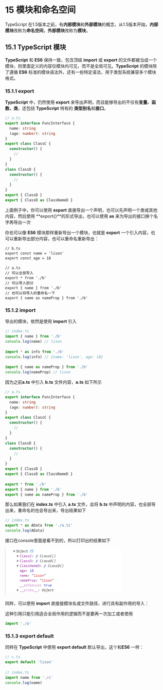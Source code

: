 # 15 模块和命名空间

TypeScript 在1.5版本之前，有**内部模块**和**外部模块**的概念，从1.5版本开始，**内部模块**改称为**命名空间**，**外部模块**改称为**模块**。

## 15.1 TypeScript 模块

**TypeScript** 和 **ES6** 保持一致，包含顶级 **import** 或 **export** 的文件都被当成一个模块，则里面定义的内容仅模块内可见，而不是全局可见。**TypeScript** 的模块除了遵循 **ES6** 标准的模块语法外，还有一些特定语法，用于类型系统兼容多个模块格式。

### 15.1.1 export

**TypeScript** 中，仍然使用 **export** 来导出声明，而且能够导出的不仅有**变量、函数、类**，还包括 **TypeScript** 特有的 **类型别名**和**接口**。

```typescript
// a.ts
export interface FuncInterface {
  name: string
  (age: number): string
}
export class ClassC {
  constructor() {
    //
  }
}
class ClassD {
  constructor() {
    //
  }
}
export { ClassD }
export { ClassD as ClassNameD }
```

上面例子中，你可以使用 **export** 直接导出一个声明，也可以先声明一个类或其他内容，然后使用 **export{}**的形式导出，也可以使用 **as** 来为导出的接口换个名字再导出一次

你也可以像 **ES6** 模块那样重新导出一个模块，也就是 **export** 一个引入内容，也可以重新导出部分内容，也可以重命名重新导出： 

```type
// b.ts
export const name = 'lison'
export const age = 18

// a.ts
// 可以全部导入
export * from './b'
// 可以导入部分
export { name } from './b'
// 也可以将导入的重命名一下
export { name as nameProp } from './b'
```



### 15.1.2 import

导出的模块，依然是使用 **import** 引入

```typescript
// index.ts
import { name } from './b'
console.log(name) // lison

import * as info from './b'
console.log(info) // {name: 'lison', age: 18}

import { name as nameProp } from './b'
console.log(nameProp) // lison
```

因为之前**a.ts** 中引入 **b.ts** 文件内容，**a.ts** 如下所示

```typescript
// a.ts
export interface FuncInterface {
  name: string
  (age: number): string
}
export class ClassC {
  constructor() {
    //
  }
}
class ClassD {
  constructor() {
    //
  }
}
export { ClassD }
export { ClassD as ClassNameD }

export * from './b'
export { name } from './b'
export { name as nameProp } from './b'
```

那么如果我们在 **index.ts** 中引入 **a.ts** 文件，会将 **b.ts** 中声明的内容，也全部导出来，重命名的也会导出来，导出结果如下

```typescript
// index.ts
export * as AData from './a.ts'
console.log(AData)
```

接口在console里面是看不到的，所以打印出的结果如下

<img src="../../.vuepress/public/image/typescript/typescript15.1.png" />

同样，可以使用 **import** 直接接模块名或文件路径，进行具有副作用的导入：

这种引用只能引用适合全局作用的逻辑而不是要再一次加工或者使用

```typescript
import './a'
```

### 15.1.3 export default

同样在 **TypeScript** 中使用 **export default** 默认导出，这个和**ES6** 一样：

```typescript
// c.ts
export default 'lison'

// index.ts
import name from './c'
console.log(name)
```

